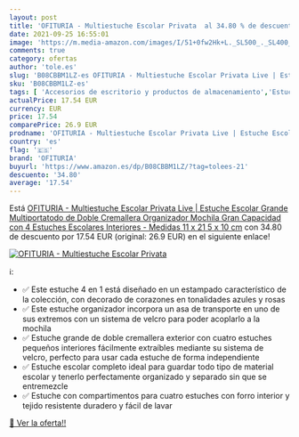 ```yaml
---
layout: post
title: 'OFITURIA - Multiestuche Escolar Privata  al 34.80 % de descuento'
date: 2021-09-25 16:55:01
image: 'https://m.media-amazon.com/images/I/51+0fw2Hk+L._SL500_._SL400_.jpg'
comments: true
category: ofertas
author: 'tole.es'
slug: 'B08CBBM1LZ-es OFITURIA - Multiestuche Escolar Privata Live | Estuche...'
sku: 'B08CBBM1LZ-es'
tags: [ 'Accesorios de escritorio y productos de almacenamiento','Estuches escolares','Material de oficina','Materiales, organizadores y dispensadores de escritorio','Oficina y papelería','escolar','mochila','ofituria', ]
actualPrice: 17.54 EUR
currency: EUR
price: 17.54
comparePrice: 26.9 EUR
prodname: 'OFITURIA - Multiestuche Escolar Privata Live | Estuche Escolar Grande Multiportatodo de Doble Cremallera  Organizador Mochila Gran Capacidad con 4 Estuches Escolares Interiores - Medidas 11 x 21 5 x 10 cm'
country: 'es'
flag: '🇪🇸'
brand: 'OFITURIA'
buyurl: 'https://www.amazon.es/dp/B08CBBM1LZ/?tag=tolees-21'
descuento: '34.80'
average: '17.54'
---
```


Está [OFITURIA - Multiestuche Escolar Privata Live | Estuche Escolar Grande Multiportatodo de Doble Cremallera  Organizador Mochila Gran Capacidad con 4 Estuches Escolares Interiores - Medidas 11 x 21 5 x 10 cm](https://www.amazon.es/dp/B08CBBM1LZ/?tag=tolees-21) con 34.80 de descuento por 17.54 EUR (original: 26.9 EUR) en el siguiente enlace!

[![OFITURIA - Multiestuche Escolar Privata ](https://m.media-amazon.com/images/I/51+0fw2Hk+L._SL500_._SL400_.jpg)](https://www.amazon.es/dp/B08CBBM1LZ/?tag=tolees-21)

ℹ️:

- ✅ Este estuche 4 en 1 está diseñado en un estampado característico de la colección, con decorado de corazones en tonalidades azules y rosas
- ✅ Este estuche organizador incorpora un asa de transporte en uno de sus extremos con un sistema de velcro para poder acoplarlo a la mochila
- ✅ Estuche grande de doble cremallera exterior con cuatro estuches pequeños interiores fácilmente extraíbles mediante su sistema de velcro, perfecto para usar cada estuche de forma independiente
- ✅ Estuche escolar completo ideal para guardar todo tipo de material escolar y tenerlo perfectamente organizado y separado sin que se entremezcle
- ✅ Estuche con compartimentos para cuatro estuches con forro interior y tejido resistente duradero y fácil de lavar

[🛒 Ver la oferta!!](https://www.amazon.es/dp/B08CBBM1LZ/?tag=tolees-21)
